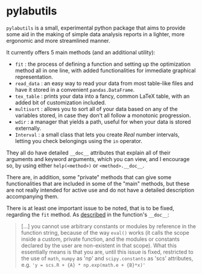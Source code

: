 # pylabutils

`pylabutils` is a small, experimental python package that aims to provide some
aid in the making of simple data analysis reports in a lighter, more ergonomic
and more streamlined manner.

It currently offers 5 main methods (and an additional utility):

+ `fit` : the process of defining a function and setting up the optimization
  method all in one line, with added functionalities for immediate graphical
  representation.
+ `read_data` : an easy way to read your data from most table-like files
  and have it stored in a convenient `pandas.DataFrame`.
+ `tex_table` : prints your data into a fancy, common LaTeX table, with an
  added bit of customization included.
+ `multisort` : allows you to sort all of your data based on any of the
  variables stored, in case they don't all follow a monotonic progression.
+ `wdir` : a manager that yields a path, useful for when your data is stored
  externally.
+ `Interval` : a small class that lets you create *Real* number intervals,
  letting you check belongings using the `in` operator.

They all do have detailed `__doc__` attributes that explain all of their
arguments and keyword arguments, which you can view, and I encourage so,
by using either `help(<method>)` or `<method>.__doc__`.

There are, in addition, some "private" methods that can give some
functionalities that are included in some of the "main" methods, but these
are not really intended for active use and do not have a detailed description
accompanying them.

There is at least one important issue to be noted, that is to be fixed,
regarding the `fit` method. As [described](https://github.com/mariogarcc/pylabutils/blob/64f9595c3c4a77a511cf00339541776c8e435a8d/pylabutils/numfit/fit.py#L52)
in the function's `__doc__`:

> \[...\] you cannot use arbitrary constants or modules by reference in the
function string, because of the way `eval()` works (it calls the scope
inside a custom, private function, and the modules or constants declared
by the user are non-existent in that scope).
What this essentially means is that you are, until this issue is fixed,
restricted to the use of `math`, `numpy` as 'np' and `scipy.constants`
as 'scs' attributes, e.g. `'y = scs.R + {A} * np.exp(math.e + {B}*x)'`